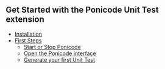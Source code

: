 ## Get Started with the Ponicode Unit Test extension

- [Installation](ut_extension/get_started/installation.md)
- [First Steps](ut_extension/get_started/first_steps/)
    <!-- - [Setup your project] -->
  - [Start or Stop Ponicode](ut_extension/get_started/first_steps/startStopPonicode.md)
  - [Open the Ponicode interface](ut_extension/get_started/first_steps/openInterface.md)
  - [Generate your first Unit Test](ut_extension/get_started/first_steps/generateFirstUt.md)
    <!-- - [Create a test manually] -->
